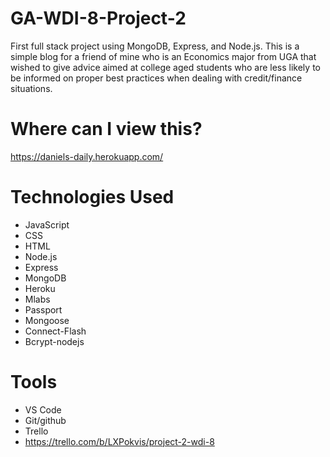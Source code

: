 # GA-WDI-8-Project-2
First full stack project using MongoDB, Express, and Node.js.
This is a simple blog for a friend of mine who is an Economics major from UGA that wished
to give advice aimed at college aged students who are less likely to be informed on proper
best practices when dealing with credit/finance situations.


# Where can I view this?

https://daniels-daily.herokuapp.com/

# Technologies Used
* JavaScript
* CSS
* HTML
* Node.js
* Express
* MongoDB
* Heroku
* Mlabs
* Passport
* Mongoose
* Connect-Flash
* Bcrypt-nodejs

# Tools
* VS Code
* Git/github
* Trello 
* https://trello.com/b/LXPokvis/project-2-wdi-8
